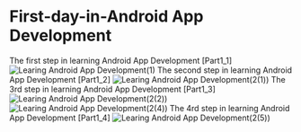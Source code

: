 # First-day-in-Android App Development
The first step in learning Android App Development [Part1_1]
![Learing Android App Development(1)](https://user-images.githubusercontent.com/98050834/151599392-268b32dd-a01d-441e-90b6-60955f44e90d.png)
The second step in learning Android App Development [Part1_2]
![Learing Android App Development(2(1))](https://user-images.githubusercontent.com/98050834/151672071-ce5501a8-6c8f-4358-99f9-112101545002.png)
The 3rd step in learning Android App Development [Part1_3]
![Learing Android App Development(2(2))](https://user-images.githubusercontent.com/98050834/151711987-e54facd2-a1d0-4df5-b079-93238ee943ad.png)
![Learing Android App Development(2(4))](https://user-images.githubusercontent.com/98050834/151712008-0e339871-6921-4400-ba44-a6e26beb4da3.png)
The 4rd step in learning Android App Development [Part1_4]
![Learing Android App Development(2(5))](https://user-images.githubusercontent.com/98050834/151831611-de23d6fe-c244-48c4-978f-a534c6bdcffd.png)
